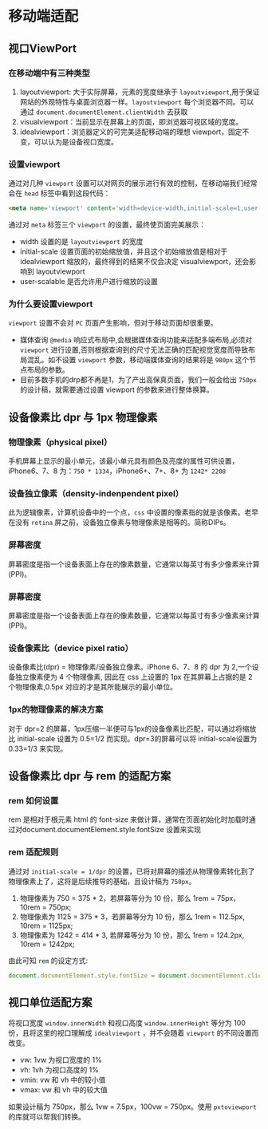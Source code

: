 # 移动端适配

## 视口ViewPort

### 在移动端中有三种类型

1. layoutviewport: 大于实际屏幕，元素的宽度继承于 `layoutviewport`,用于保证网站的外观特性与桌面浏览器一样。`layoutviewport` 每个浏览器不同。可以通过 `document.documentElement.clientWidth` 去获取
2. visualviewport：当前显示在屏幕上的页面，即浏览器可视区域的宽度。
3. idealviewport：浏览器定义的可完美适配移动端的理想 viewport，固定不变，可以认为是设备视口宽度。

### 设置viewport

通过对几种 `viewport` 设置可以对网页的展示进行有效的控制，在移动端我们经常会在 `head` 标签中看到这段代码：

```html
<meta name='viewport' content='width=device-width,initial-scale=1,user-scale=no' />
```

通过对 `meta` 标签三个 `viewport` 的设置，最终使页面完美展示：

- width 设置的是 `layoutviewport` 的宽度
- initial-scale 设置页面的初始缩放值，并且这个初始缩放值是相对于 idealviewport 缩放的，最终得到的结果不仅会决定 visualviewport，还会影响到 layoutviewport
- user-scalable 是否允许用户进行缩放的设置

### 为什么要设置viewport

`viewport` 设置不会对 `PC` 页面产生影响，但对于移动页面却很重要。

- 媒体查询 `@media` 响应式布局中,会根据媒体查询功能来适配多端布局,必须对 `viewport` 进行设置,否则根据查询到的尺寸无法正确的匹配视觉宽度而导致布局混乱。如不设置 `viewport` 参数，移动端媒体查询的结果将是 `980px` 这个节点布局的参数。
- 目前多数手机的drp都不再是1，为了产出高保真页面，我们一般会给出 `750px` 的设计稿，就需要通过设置 viewport 的参数来进行整体换算。

## 设备像素比 dpr 与 1px 物理像素

### 物理像素（physical pixel）

手机屏幕上显示的最小单元，该最小单元具有颜色及亮度的属性可供设置，iPhone6、7、8 为：`750 * 1334`，iPhone6+、7+、8+ 为 `1242* 2208`

### 设备独立像素（density-indenpendent pixel）

此为逻辑像素，计算机设备中的一个点，`css` 中设置的像素指的就是该像素。老早在没有 `retina` 屏之前，设备独立像素与物理像素是相等的。简称DIPs。

### 屏幕密度

屏幕密度是指一个设备表面上存在的像素数量，它通常以每英寸有多少像素来计算(PPI)。

### 屏幕密度

屏幕密度是指一个设备表面上存在的像素数量，它通常以每英寸有多少像素来计算(PPI)。

### 设备像素比（device pixel ratio）

设备像素比(dpr) = 物理像素/设备独立像素。iPhone 6、7、8 的 dpr 为 2,一个设备独立像素便为 4 个物理像素, 因此在 css 上设置的 1px 在其屏幕上占据的是 2 个物理像素,0.5px 对应的才是其所能展示的最小单位。

### 1px的物理像素的解决方案

对于 dpr=2 的屏幕，1px压缩一半便可与1px的设备像素比匹配，可以通过将缩放比 initial-scale 设置为 0.5=1/2 而实现。dpr=3的屏幕可以将 initial-scale设置为 0.33=1/3 来实现。

## 设备像素比 dpr 与 rem 的适配方案

### rem 如何设置

rem 是相对于根元素 html 的 font-size 来做计算，通常在页面初始化时加载时通过对document.documentElement.style.fontSize 设置来实现

### rem 适配规则

通过对 `initial-scale = 1/dpr` 的设置，已将对屏幕的描述从物理像素转化到了物理像素上了，这将是后续推导的基础，且设计稿为 `750px`。

1. 物理像素为 750 = 375 * 2，若屏幕等分为 10 份，那么 1rem = 75px，10rem = 750px;
2. 物理像素为 1125 = 375 * 3，若屏幕等分为 10 份，那么 1rem = 112.5px, 10rem = 1125px;
3. 物理像素为 1242 = 414 * 3, 若屏幕等分为 10 份，那么 1rem = 124.2px, 10rem = 1242px;

由此可知 `rem` 的设定方式:

```js
document.documentElement.style.fontSize = document.documentElement.clientWidth / 10 + 'px';
```

## 视口单位适配方案

将视口宽度 `window.innerWidth` 和视口高度 `window.innerHeight` 等分为 100 份，且将这里的视口理解成 `idealviewport` ，并不会随着 `viewport` 的不同设置而改变。

- vw: 1vw 为视口宽度的 1%
- vh: 1vh 为视口高度的 1%
- vmin: vw 和 vh 中的较小值
- vmax: vw 和 vh 中的较大值

如果设计稿为 750px，那么 1vw = 7.5px，100vw = 750px。使用 `pxtoviewport` 的库就可以帮我们转换。
